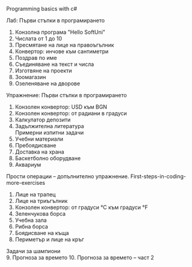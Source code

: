 Programming basics with c#

Лаб: Първи стъпки в програмирането
1.	Конзолна програма "Hello SoftUni"
2.  Числата от 1 до 10
3.  Пресмятане на лице на правоъгълник
4.  Конвертор: инчове към сантиметри
5.	Поздрав по име
6.  Съединяване на текст и числа
7.  Изготвяне на проекти
8.  Зоомагазин
9.  Озеленяване на дворове

   

Упражнение: Първи стъпки в програмирането
1.  Конзолен конвертор: USD към BGN	
2.	Конзолен конвертор: от радиани в градуси
3.	Калкулатор депозити	
4.	Задължителна литература  
Примерни изпитни задачи	
5.	Учебни материали	
6.	Пребоядисване
7.	Доставка на храна	
8.	Баскетболно оборудване	
9.	Аквариум	



Прости операции – допълнително упражнение.
First-steps-in-coding-more-exercises
1.	Лице на трапец	
2.	Лице на триъгълник	
3.	Конзолен конвертор: от градуси °C към градуси °F
4.	Зеленчукова борса	
5.	Учебна зала	
6.	Рибна борса	
7.	Боядисване на къща	
8.	Периметър и лице на кръг	

Задачи за шампиони	
9.	Прогноза за времето	
10.	Прогноза за времето – част 2	

